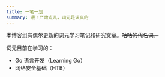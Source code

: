 ```yaml
---
title: 一笔一划
summary: 喂！严肃点儿，词元是认真的
---
```


本博客组有偶尔更新的词元学习笔记和研究文章。~~咕咕的代名词。~~

词元目前在学习的：

- Go 语言开发（Learning Go）
- 网络安全基础（HTB）
